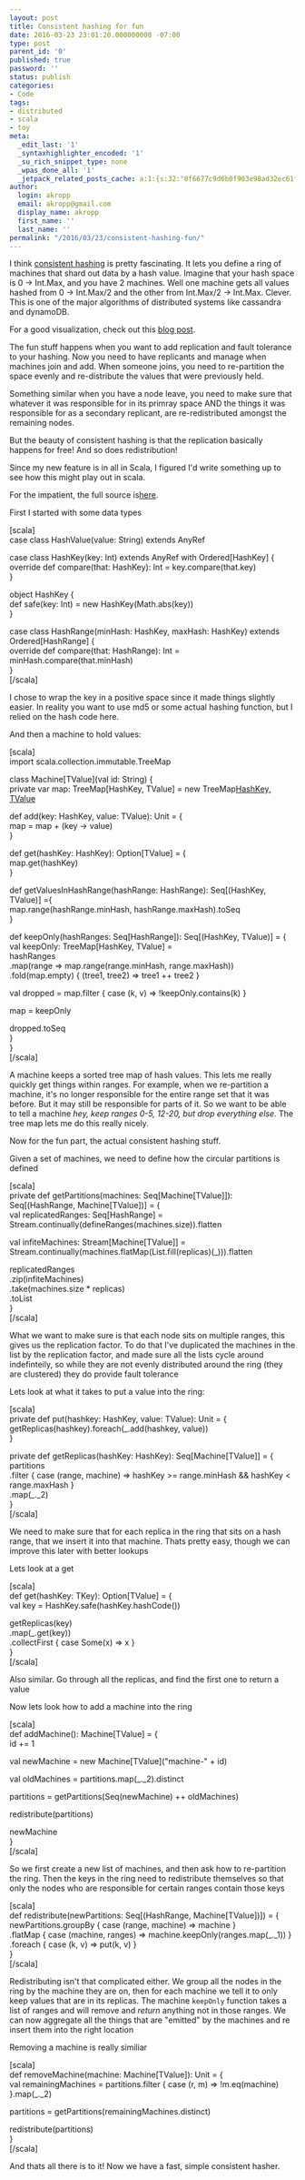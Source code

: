 ```yaml
---
layout: post
title: Consistent hashing for fun
date: 2016-03-23 23:01:20.000000000 -07:00
type: post
parent_id: '0'
published: true
password: ''
status: publish
categories:
- Code
tags:
- distributed
- scala
- toy
meta:
  _edit_last: '1'
  _syntaxhighlighter_encoded: '1'
  _su_rich_snippet_type: none
  _wpas_done_all: '1'
  _jetpack_related_posts_cache: a:1:{s:32:"8f6677c9d6b0f903e98ad32ec61f8deb";a:2:{s:7:"expires";i:1554617742;s:7:"payload";a:3:{i:0;a:1:{s:2:"id";i:4805;}i:1;a:1:{s:2:"id";i:4783;}i:2;a:1:{s:2:"id";i:4699;}}}}
author:
  login: akropp
  email: akropp@gmail.com
  display_name: akropp
  first_name: ''
  last_name: ''
permalink: "/2016/03/23/consistent-hashing-fun/"
---
```

I think [consistent hashing](https://en.wikipedia.org/wiki/Consistent_hashing) is pretty fascinating. It lets you define a ring of machines that shard out data by a hash value. Imagine that your hash space is 0 -\> Int.Max, and you have 2 machines. Well one machine gets all values hashed from 0 -\> Int.Max/2 and the other from Int.Max/2 -\> Int.Max. Clever. This is one of the major algorithms of distributed systems like cassandra and dynamoDB.

For a good visualization, check out this [blog post](http://www.paperplanes.de/2011/12/9/the-magic-of-consistent-hashing.html/).

The fun stuff happens when you want to add replication and fault tolerance to your hashing. Now you need to have replicants and manage when machines join and add. When someone joins, you need to re-partition the space evenly and re-distribute the values that were previously held.

Something similar when you have a node leave, you need to make sure that whatever it was responsible for in its primray space AND the things it was responsible for as a secondary replicant, are re-redistributed amongst the remaining nodes.

But the beauty of consistent hashing is that the replication basically happens for free! And so does redistribution!

Since my new feature is in all in Scala, I figured I'd write something up to see how this might play out in scala.

For the impatient, the full source is[here](https://github.com/devshorts/consistent-hasher/blob/better/src/main/scala/com/example).

First I started with some data types

[scala]  
case class HashValue(value: String) extends AnyRef

case class HashKey(key: Int) extends AnyRef with Ordered[HashKey] {  
 override def compare(that: HashKey): Int = key.compare(that.key)  
}

object HashKey {  
 def safe(key: Int) = new HashKey(Math.abs(key))  
}

case class HashRange(minHash: HashKey, maxHash: HashKey) extends Ordered[HashRange] {  
 override def compare(that: HashRange): Int = minHash.compare(that.minHash)  
}  
[/scala]

I chose to wrap the key in a positive space since it made things slightly easier. In reality you want to use md5 or some actual hashing function, but I relied on the hash code here.

And then a machine to hold values:

[scala]  
import scala.collection.immutable.TreeMap

class Machine[TValue](val id: String) {  
 private var map: TreeMap[HashKey, TValue] = new TreeMap[HashKey, TValue]()

def add(key: HashKey, value: TValue): Unit = {  
 map = map + (key -\> value)  
 }

def get(hashKey: HashKey): Option[TValue] = {  
 map.get(hashKey)  
 }

def getValuesInHashRange(hashRange: HashRange): Seq[(HashKey, TValue)] ={  
 map.range(hashRange.minHash, hashRange.maxHash).toSeq  
 }

def keepOnly(hashRanges: Seq[HashRange]): Seq[(HashKey, TValue)] = {  
 val keepOnly: TreeMap[HashKey, TValue] =  
 hashRanges  
 .map(range =\> map.range(range.minHash, range.maxHash))  
 .fold(map.empty) { (tree1, tree2) =\> tree1 ++ tree2 }

val dropped = map.filter { case (k, v) =\> !keepOnly.contains(k) }

map = keepOnly

dropped.toSeq  
 }  
}  
[/scala]

A machine keeps a sorted tree map of hash values. This lets me really quickly get things within ranges. For example, when we re-partition a machine, it's no longer responsible for the entire range set that it was before. But it may still be responsible for parts of it. So we want to be able to tell a machine _hey, keep ranges 0-5, 12-20, but drop everything else_. The tree map lets me do this really nicely.

Now for the fun part, the actual consistent hashing stuff.

Given a set of machines, we need to define how the circular partitions is defined

[scala]  
private def getPartitions(machines: Seq[Machine[TValue]]): Seq[(HashRange, Machine[TValue])] = {  
 val replicatedRanges: Seq[HashRange] = Stream.continually(defineRanges(machines.size)).flatten

val infiteMachines: Stream[Machine[TValue]] =  
 Stream.continually(machines.flatMap(List.fill(replicas)(\_))).flatten

replicatedRanges  
 .zip(infiteMachines)  
 .take(machines.size \* replicas)  
 .toList  
}  
[/scala]

What we want to make sure is that each node sits on multiple ranges, this gives us the replication factor. To do that I've duplicated the machines in the list by the replication factor, and made sure all the lists cycle around indefinteily, so while they are not evenly distributed around the ring (they are clustered) they do provide fault tolerance

Lets look at what it takes to put a value into the ring:

[scala]  
private def put(hashkey: HashKey, value: TValue): Unit = {  
 getReplicas(hashkey).foreach(\_.add(hashkey, value))  
}

private def getReplicas(hashKey: HashKey): Seq[Machine[TValue]] = {  
 partitions  
 .filter { case (range, machine) =\> hashKey \>= range.minHash && hashKey \< range.maxHash }  
 .map(\_.\_2)  
}  
[/scala]

We need to make sure that for each replica in the ring that sits on a hash range, that we insert it into that machine. Thats pretty easy, though we can improve this later with better lookups

Lets look at a get

[scala]  
def get(hashKey: TKey): Option[TValue] = {  
 val key = HashKey.safe(hashKey.hashCode())

getReplicas(key)  
 .map(\_.get(key))  
 .collectFirst { case Some(x) =\> x }  
}  
[/scala]

Also similar. Go through all the replicas, and find the first one to return a value

Now lets look how to add a machine into the ring

[scala]  
def addMachine(): Machine[TValue] = {  
 id += 1

val newMachine = new Machine[TValue]("machine-" + id)

val oldMachines = partitions.map(\_.\_2).distinct

partitions = getPartitions(Seq(newMachine) ++ oldMachines)

redistribute(partitions)

newMachine  
}  
[/scala]

So we first create a new list of machines, and then ask how to re-partition the ring. Then the keys in the ring need to redistribute themselves so that only the nodes who are responsible for certain ranges contain those keys

[scala]  
def redistribute(newPartitions: Seq[(HashRange, Machine[TValue])]) = {  
 newPartitions.groupBy { case (range, machine) =\> machine }  
 .flatMap { case (machine, ranges) =\> machine.keepOnly(ranges.map(\_.\_1)) }  
 .foreach { case (k, v) =\> put(k, v) }  
}  
[/scala]

Redistributing isn't that complicated either. We group all the nodes in the ring by the machine they are on, then for each machine we tell it to only keep values that are in its replicas. The machine `keepOnly` function takes a list of ranges and will remove and _return_ anything not in those ranges. We can now aggregate all the things that are "emitted" by the machines and re insert them into the right location

Removing a machine is really similiar

[scala]  
def removeMachine(machine: Machine[TValue]): Unit = {  
 val remainingMachines = partitions.filter { case (r, m) =\> !m.eq(machine) }.map(\_.\_2)

partitions = getPartitions(remainingMachines.distinct)

redistribute(partitions)  
}  
[/scala]

And thats all there is to it! Now we have a fast, simple consistent hasher.

